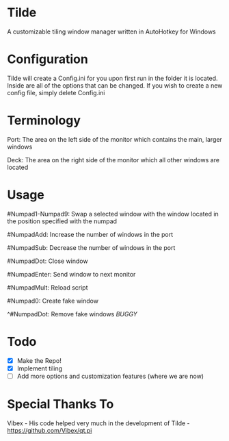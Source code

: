 Tilde
=====
A customizable tiling window manager written in AutoHotkey for Windows

Configuration
=====
Tilde will create a Config.ini for you upon first run in the folder it is located. Inside are all of the options that can be changed. If you wish to create a new config file, simply delete Config.ini

Terminology
=====
Port: The area on the left side of the monitor which contains the main, larger windows

Deck: The area on the right side of the monitor which all other windows are located

Usage
=====
\#Numpad1-Numpad9: Swap a selected window with the window located in the position specified with the numpad

\#NumpadAdd: Increase the number of windows in the port

\#NumpadSub: Decrease the number of windows in the port

\#NumpadDot: Close window

\#NumpadEnter: Send window to next monitor

\#NumpadMult: Reload script

\#Numpad0: Create fake window

\^\#NumpadDot: Remove fake windows *BUGGY*

Todo
=====
- [x] Make the Repo!
- [x] Implement tiling
- [ ] Add more options and customization features (where we are now)

Special Thanks To
=====
Vibex - His code helped very much in the development of Tilde - https://github.com/Vibex/qt.pi